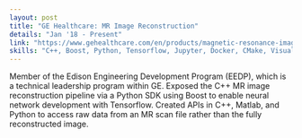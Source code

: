 ```yaml
---
layout: post
title: "GE Healthcare: MR Image Reconstruction"
details: "Jan '18 - Present"
link: "https://www.gehealthcare.com/en/products/magnetic-resonance-imaging/"
skills: "C++, Boost, Python, Tensorflow, Jupyter, Docker, CMake, VisualStudio, and PyCharm"
---
```


Member of the Edison Engineering Development Program (EEDP), which is a technical leadership program within GE. Exposed
the C++ MR image reconstruction pipeline via a Python SDK using Boost to enable neural network development with
Tensorflow. Created APIs in C++, Matlab, and Python to access raw data from an MR scan file rather than the fully
reconstructed image.
